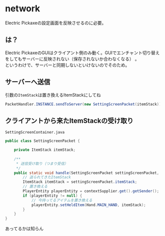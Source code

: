 # network
Electric Pickaxeの設定画面を反映させるのに必要。  

## は？
Electric PickaxeのGUIはクライアント側のみ動く。GUIでエンチャント切り替えをしてもサーバーに反映されない（保存されないか合わなくなる） 。  
というわけで、サーバーと同期しないといけないのでそのため。

## サーバーへ送信
引数の`ItemStack`は置き換えるItemStackにしてね

```java
PacketHandler.INSTANCE.sendToServer(new SettingScreenPacket(itemStack));
```

## クライアントから来たItemStackの受け取り
`SettingScreenContainer.java`

```java
public class SettingScreenPacket {

    private ItemStack itemStack;
    
    /**
     * 送信受け取り（つまり受信）
     */
    public static void handle(SettingScreenPacket settingScreenPacket, Supplier<NetworkEvent.Context> contextSupplier) {
        // 送られてきたItemStack
        ItemStack itemStack = settingScreenPacket.itemStack;
        // 置き換える
        PlayerEntity playerEntity = contextSupplier.get().getSender();
        if (playerEntity != null) {
            // 今持ってるアイテムを置き換える
            playerEntity.setHeldItem(Hand.MAIN_HAND, itemStack);
        }
    }
}
```

あってるかは知らん